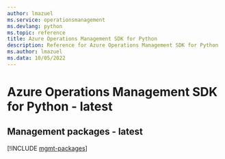 ```yaml
---
author: lmazuel
ms.service: operationsmanagement
ms.devlang: python
ms.topic: reference
title: Azure Operations Management SDK for Python
description: Reference for Azure Operations Management SDK for Python
ms.author: lmazuel
ms.data: 10/05/2022
---
```

# Azure Operations Management SDK for Python - latest

## Management packages - latest
[!INCLUDE [mgmt-packages](operations-management-mgmt-index.md)]